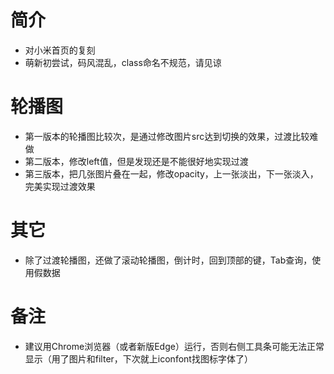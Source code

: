 # 简介
* 对小米首页的复刻
* 萌新初尝试，码风混乱，class命名不规范，请见谅

# 轮播图
* 第一版本的轮播图比较次，是通过修改图片src达到切换的效果，过渡比较难做
* 第二版本，修改left值，但是发现还是不能很好地实现过渡
* 第三版本，把几张图片叠在一起，修改opacity，上一张淡出，下一张淡入，完美实现过渡效果

# 其它
* 除了过渡轮播图，还做了滚动轮播图，倒计时，回到顶部的键，Tab查询，使用假数据

# 备注
* 建议用Chrome浏览器（或者新版Edge）运行，否则右侧工具条可能无法正常显示（用了图片和filter，下次就上iconfont找图标字体了）
